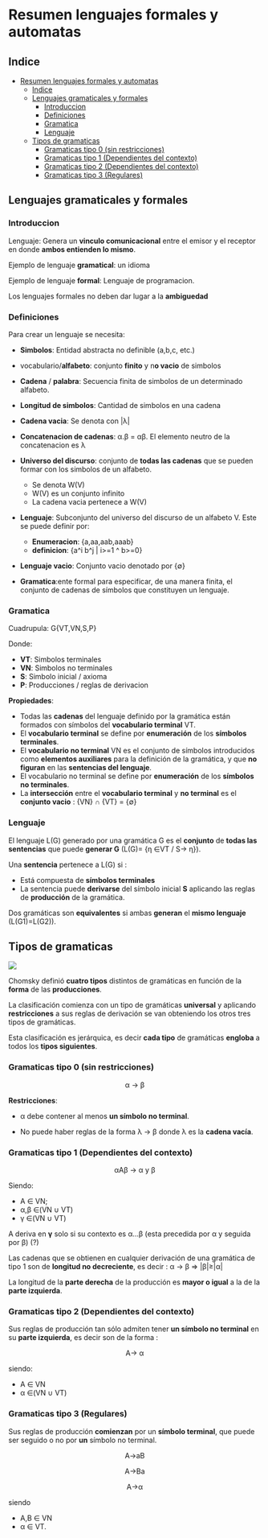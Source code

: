 # Resumen lenguajes formales y automatas

## Indice

- [Resumen lenguajes formales y automatas](#resumen-lenguajes-formales-y-automatas)
  - [Indice](#indice)
  - [Lenguajes gramaticales y formales](#lenguajes-gramaticales-y-formales)
    - [Introduccion](#introduccion)
    - [Definiciones](#definiciones)
    - [Gramatica](#gramatica)
    - [Lenguaje](#lenguaje)
  - [Tipos de gramaticas](#tipos-de-gramaticas)
    - [Gramaticas tipo 0 (sin restricciones)](#gramaticas-tipo-0-sin-restricciones)
    - [Gramaticas tipo 1 (Dependientes del contexto)](#gramaticas-tipo-1-dependientes-del-contexto)
    - [Gramaticas tipo 2 (Dependientes del contexto)](#gramaticas-tipo-2-dependientes-del-contexto)
    - [Gramaticas tipo 3 (Regulares)](#gramaticas-tipo-3-regulares)

## Lenguajes gramaticales y formales

### Introduccion

Lenguaje: Genera un **vinculo comunicacional** entre el emisor y el receptor en donde **ambos entienden lo mismo**.

Ejemplo de lenguaje **gramatical**: un idioma

Ejemplo de lenguaje **formal**: Lenguaje de programacion.

Los lenguajes formales no deben dar lugar a la **ambiguedad**

### Definiciones

Para crear un lenguaje se necesita:
- **Simbolos**: Entidad abstracta no definible (a,b,c, etc.)
- vocabulario/**alfabeto**: conjunto **finito** y n**o vacio** de simbolos
- **Cadena** / **palabra**: Secuencia finita de simbolos de un determinado alfabeto.
- **Longitud de simbolos**: Cantidad de simbolos en una cadena
- **Cadena vacia**: Se denota con |λ|
- **Concatenacion de cadenas**: α.β = αβ. El elemento neutro de la concatenacion es λ 
- **Universo del discurso**: conjunto de **todas las cadenas** que se pueden formar con los simbolos de un alfabeto. 
  - Se denota W(V)
  - W(V) es un conjunto infinito
  - La cadena vacia pertenece a W(V)

- **Lenguaje**: Subconjunto del universo del discurso de un alfabeto V. Este se puede definir por:
  - **Enumeracion**: {a,aa,aab,aaab}
  - **definicion**: {a^i b^j | i>=1 ^ b>=0}
- **Lenguaje vacio**: Conjunto vacio denotado por {∅}
- **Gramatica**:ente formal para especificar, de una manera finita, el conjunto de cadenas de símbolos que constituyen un lenguaje.

### Gramatica
Cuadrupula: G{VT,VN,S,P}

Donde:
- **VT**: Simbolos terminales
- **VN**: Simbolos no terminales
- **S**: Simbolo inicial / axioma
- **P**: Producciones / reglas de derivacion

**Propiedades**:
- Todas las **cadenas** del lenguaje definido por la gramática están formados con símbolos del **vocabulario terminal** VT. 
- El **vocabulario terminal** se define por **enumeración** de los **símbolos terminales**.
- El **vocabulario no terminal** VN es el conjunto de símbolos introducidos como **elementos auxiliares** para la definición de la gramática, y que **no figuran** en las **sentencias del lenguaje**. 
- El vocabulario no terminal se define por **enumeración** de los **símbolos no terminales**.
- La **intersección** entre el **vocabulario terminal** y **no terminal** es el **conjunto vacio** : {VN} ∩ {VT} = {∅}

### Lenguaje

El lenguaje L(G) generado por una gramática G es el **conjunto** de **todas las sentencias** que puede **generar G** (L(G)= {η ∈VT / S→ η}).

Una **sentencia** pertenece a L(G) si :
- Está compuesta de **símbolos terminales**
- La sentencia puede **derivarse** del símbolo inicial **S** aplicando las reglas de **producción** de la gramática.

Dos gramáticas son **equivalentes** si ambas **generan** el **mismo lenguaje** (L(G1)=L(G2)).

## Tipos de gramaticas

![](img/jerarquia.png)

Chomsky definió **cuatro tipos** distintos de gramáticas en función de la **forma** de las **producciones**.

La clasificación comienza con un tipo de gramáticas **universal** y aplicando **restricciones** a sus reglas de derivación se van obteniendo los otros tres tipos de gramáticas. 

Esta clasificación es jerárquica, es decir **cada tipo** de gramáticas **engloba** a todos los **tipos siguientes**.

### Gramaticas tipo 0 (sin restricciones)

<p style="text-align:center;">α → β</p>

**Restricciones**:

- α debe contener al menos **un símbolo no terminal**.

- No puede haber reglas de la forma λ → β donde λ es la **cadena vacía**.

### Gramaticas tipo 1 (Dependientes del contexto)

<p style="text-align:center;">αAβ → α y β</p>

Siendo:
- A ∈ VN;
- α,β ∈(VN ∪ VT)  
- γ ∈(VN ∪ VT)

A deriva en **γ** solo si su contexto es α…β (esta precedida por α y seguida por β) (?)

Las cadenas que se obtienen en cualquier derivación de una gramática de tipo 1 son de **longitud no decreciente**, es decir : α → β   ⇒    |β|≥|α|

La longitud de la **parte derecha** de la producción es **mayor o igual** a la de la **parte izquierda**.

### Gramaticas tipo 2 (Dependientes del contexto)

Sus reglas de producción tan sólo admiten tener **un símbolo no terminal** en su **parte izquierda**, es decir son de la forma :

<p style="text-align:center;">A→ α</p>

siendo: 
- A ∈ VN
- α ∈(VN ∪ VT)

### Gramaticas tipo 3 (Regulares)

Sus reglas de producción **comienzan** por un **símbolo terminal**, que puede ser seguido o no por **un** símbolo no terminal.

<p style="text-align:center;">A→aB </p>
<p style="text-align:center;">A→Ba </p>
<p style="text-align:center;">A→α</p>

siendo 
- A,B ∈ VN 
- α ∈ VT.